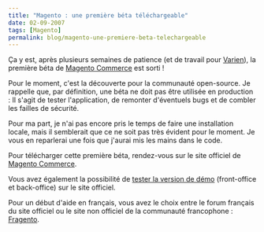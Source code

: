 ```yaml
---
title: "Magento : une première béta téléchargeable"
date: 02-09-2007
tags: [Magento]
permalink: blog/magento-une-premiere-beta-telechargeable
---
```

Ça y est, après plusieurs semaines de patience (et de travail pour [Varien](http://www.varien.com/)), la première béta de [Magento Commerce](http://narno.com/tag/magento) est sorti !

Pour le moment, c'est la découverte pour la communauté open-source. Je rappelle que, par définition, une béta ne doit pas être utilisée en production : Il s'agit de tester l'application, de remonter d'éventuels bugs et de combler les failles de sécurité.
<!-- excerpt -->
Pour ma part, je n'ai pas encore pris le temps de faire une installation locale, mais il semblerait que ce ne soit pas très évident pour le moment. Je vous en reparlerai une fois que j'aurai mis les mains dans le code.

Pour télécharger cette première béta, rendez-vous sur le site officiel de [Magento Commerce](http://www.magentocommerce.com/).

Vous avez également la possibilité de [tester la version de démo](http://www.magentocommerce.com/demo) (front-office et back-office) sur le site officiel.

Pour un début d'aide en français, vous avez le choix entre le forum français du site officiel ou le site non officiel de la communauté francophone : [Fragento](http://www.fragento.org/).
